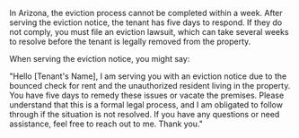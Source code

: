 In Arizona, the eviction process cannot be completed within a week. After serving the eviction notice, the tenant has five days to respond. If they do not comply, you must file an eviction lawsuit, which can take several weeks to resolve before the tenant is legally removed from the property.

When serving the eviction notice, you might say:

"Hello [Tenant's Name], I am serving you with an eviction notice due to the bounced check for rent and the unauthorized resident living in the property. You have five days to remedy these issues or vacate the premises. Please understand that this is a formal legal process, and I am obligated to follow through if the situation is not resolved. If you have any questions or need assistance, feel free to reach out to me. Thank you."

